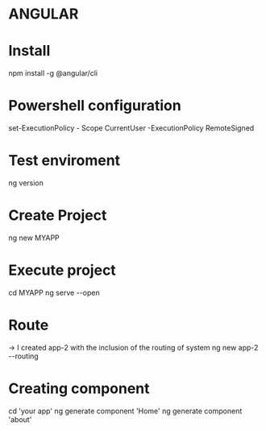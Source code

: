 # ANGULAR 

# Install
npm install -g @angular/cli

# Powershell configuration
set-ExecutionPolicy - Scope CurrentUser
-ExecutionPolicy RemoteSigned

# Test enviroment 
ng version 

# Create Project 
ng new MYAPP

# Execute project 
cd MYAPP 
ng serve --open 

# Route 
-> I created app-2 with the inclusion of the routing of system 
ng new app-2 --routing

# Creating component
cd 'your app'
ng generate component 'Home'
ng generate component 'about'
